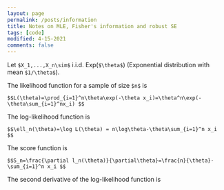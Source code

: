 ```yaml
---
layout: page
permalink: /posts/information
title: Notes on MLE, Fisher's information and robust SE
tags: [code]
modified: 4-15-2021
comments: false
---
```


<script src="//yihui.org/js/math-code.js"></script>
<!-- Just one possible MathJax CDN below. You may use others. -->
<script async
  src="//mathjax.rstudio.com/latest/MathJax.js?config=TeX-MML-AM_CHTML">
</script>

<script type="text/javascript" src="http://cdn.mathjax.org/mathjax/latest/MathJax.js?config=default"></script>


Let `$X_1,...,X_n\sim$` i.i.d. Exp(`$\theta$`) (Exponential distribution with mean `$1/\theta$`).

The likelihood function for a sample of size `$n$` is  

`$$L(\theta)=\prod_{i=1}^n\theta\exp(-\theta x_i)=\theta^n\exp(-\theta\sum_{i=1}^nx_i) $$`

The log-likelihood function is   

`$$\ell_n(\theta)=\log L(\theta) = n\log\theta-\theta\sum_{i=1}^n x_i $$`

The score function is  

`$$S_n=\frac{\partial l_n(\theta)}{\partial\theta}=\frac{n}{\theta}-\sum_{i=1}^n x_i $$`

The second derivative of the log-likelihood function is 



